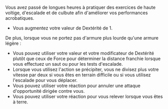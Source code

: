 ﻿---
id: general_feats_fr.md#acrobate
name: Acrobate
---

Vous avez passé de longues heures à pratiquer des exercices de haute voltige, d'escalade et de culbute afin d'améliorer vos performances acrobatiques.

* Vous augmentez votre valeur de Dextérité de 1.

De plus, lorsque vous ne portez pas d'armure plus lourde qu'une armure légère :

* Vous pouvez utiliser votre valeur et votre modificateur de Dextérité plutôt que ceux de Force pour déterminer la distance franchie lorsque vous effectuez un saut ou pour les tests d'escalade.
* Lorsque vous utilisez l'action se précipiter, vous ne divisez plus votre vitesse par deux si vous êtes en terrain difficile ou si vous utilisez l'escalade pour vous déplacer.
* Vous pouvez utiliser votre réaction pour annuler une attaque d'opportunité dirigée contre vous.
* Vous pouvez utiliser votre réaction pour vous relever lorsque vous êtes à terre.

